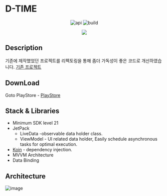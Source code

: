 # D-TIME

<p align="center">
<img alt="api" src="https://img.shields.io/badge/API-21%2B-green?logo=android"/>
<img alt="build" src="https://img.shields.io/github/workflow/status/hongbeomi/HarryPotter/Android%20CI/master"/>
</p>

<p align="center">
    <img src="https://user-images.githubusercontent.com/45057493/103400514-bdfc5c00-4b88-11eb-82c4-01979545d55b.png"/>
</p>

## Description
기존에 제작했었던 프로젝트를 리펙토링을 통해 좀더 가독성이 좋은 코드로 개선하였습니다.
[기존 프로젝트](https://github.com/JY-Dev/D_TIME)


## DownLoad 
Goto PlayStore - [PlayStore](https://play.google.com/store/apps/details?id=com.jaeyoung.d_time)

## Stack & Libraries

- Minimum SDK level 21
- JetPack
    - LiveData -observable data holder class.
    - ViewModel - UI related data holder, Easily schedule asynchronous tasks for optimal execution.
- [Koin](https://github.com/InsertKoinIO/koin) - dependency injection.
- MVVM Architecture
- Data Binding

## Architecture

![image](https://user-images.githubusercontent.com/45057493/103400930-429baa00-4b8a-11eb-85dc-c05cf30c7c39.png)

